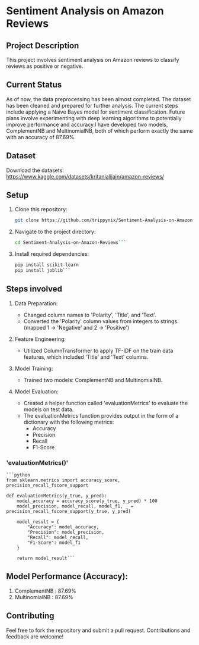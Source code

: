 # Sentiment Analysis on Amazon Reviews

## Project Description

This project involves sentiment analysis on Amazon reviews to classify reviews as positive or negative. 

## Current Status

As of now, the data preprocessing has been almost completed. The dataset has been cleaned and prepared for further analysis. 
The current steps include applying a Naive Bayes model for sentiment classification. Future plans involve experimenting with deep learning algorithms to potentially improve performance and accuracy.I have developed two models, ComplementNB and MultinomialNB, both of which perform exactly the same with an accuracy of 87.69%.

## Dataset

Download the datasets:
https://www.kaggle.com/datasets/kritanjalijain/amazon-reviews/

## Setup

1. Clone this repository:

	```bash
	git clone https://github.com/trippynix/Sentiment-Analysis-on-Amazon-Reviews.git```

2. Navigate to the project directory:
	```bash
	cd Sentiment-Analysis-on-Amazon-Reviews```

3. Install required dependencies:
	```bash
	pip install scikit-learn
	pip install joblib```

## Steps involved

1. Data Preparation:
	- Changed column names to 'Polarity', 'Title', and 'Text'.
	- Converted the 'Polarity' column values from integers to strings. (mapped 1 -> 'Negative' and 2 -> 'Positive')

2. Feature Engineering:
	- Utilized ColumnTransformer to apply TF-IDF on the train data features, which included 'Title' and 'Text' columns.

3. Model Training:
	- Trained two models: ComplementNB and MultinomialNB.

4. Model Evaluation:
	- Created a helper function called 'evaluationMetrics' to evaluate the models on test data.
	- The evaluationMetrics function provides output in the form of a dictionary with the following metrics:
		- Accuracy
		- Precision
		- Recall
		- F1-Score

### 'evaluationMetrics()'

	```python
	from sklearn.metrics import accuracy_score, precision_recall_fscore_support

	def evaluationMetrics(y_true, y_pred):
	    model_accuracy = accuracy_score(y_true, y_pred) * 100
	    model_precision, model_recall, model_f1, _ = precision_recall_fscore_support(y_true, y_pred)
	    
	    model_result = {
	       	"Accuracy": model_accuracy,
	       	"Precision": model_precision,
	       	"Recall": model_recall,
	       	"F1-Score": model_f1
		}
	    
	    return model_result```

## Model Performance (Accuracy):

1. ComplementNB : 87.69%
2. MultinomialNB : 87.69%

## Contributing

Feel free to fork the repository and submit a pull request. Contributions and feedback are welcome!

